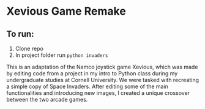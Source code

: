 # Xevious Game Remake

## To run:
1. Clone repo
2. In project folder run `python invaders`

This is an adaptation of the Namco joystick game Xevious, which was made by editing code from a project in my intro to Python class during my undergraduate studies at Cornell University. We were tasked with recreating a simple copy of Space Invaders. After editing some of the main functionalities and introducing new images, I created a unique crossover between the two arcade games.
